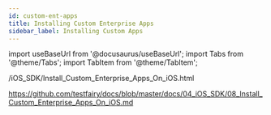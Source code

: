 ```yaml
---
id: custom-ent-apps
title: Installing Custom Enterprise Apps
sidebar_label: Installing Custom Apps
---
```


import useBaseUrl from '@docusaurus/useBaseUrl';
import Tabs from '@theme/Tabs';
import TabItem from '@theme/TabItem';

/iOS_SDK/Install_Custom_Enterprise_Apps_On_iOS.html

https://github.com/testfairy/docs/blob/master/docs/04_iOS_SDK/08_Install_Custom_Enterprise_Apps_On_iOS.md

